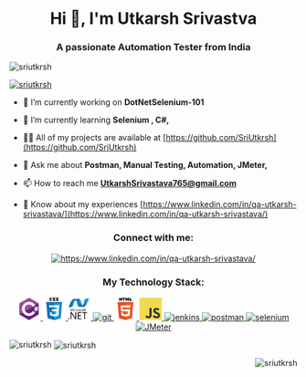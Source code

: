 <h1 align="center">Hi 👋, I'm Utkarsh Srivastva</h1>
<h3 align="center">A passionate Automation Tester from India</h3>

<p align="left"> <img src="https://komarev.com/ghpvc/?username=sriutkrsh&label=Profile%20views&color=0e75b6&style=flat" alt="sriutkrsh" /> </p>

<p align="left"> <a href="https://github.com/ryo-ma/github-profile-trophy"><img src="https://github-profile-trophy.vercel.app/?username=sriutkrsh" alt="sriutkrsh" /></a> </p>

- 🔭 I’m currently working on **DotNetSelenium-101**

- 🌱 I’m currently learning **Selenium , C#,**

- 👨‍💻 All of my projects are available at [https://github.com/SriUtkrsh](https://github.com/SriUtkrsh)

- 💬 Ask me about **Postman, Manual Testing, Automation, JMeter,**

- 📫 How to reach me **UtkarshSrivastava765@gmail.com**

- 📄 Know about my experiences [https://www.linkedin.com/in/qa-utkarsh-srivastava/](https://www.linkedin.com/in/qa-utkarsh-srivastava/)

<h3 align="Center">Connect with me:</h3>
<p align="Center">
<a href="https://linkedin.com/in/https://www.linkedin.com/in/qa-utkarsh-srivastava/" target="blank"><img align="center" src="https://raw.githubusercontent.com/rahuldkjain/github-profile-readme-generator/master/src/images/icons/Social/linked-in-alt.svg" alt="https://www.linkedin.com/in/qa-utkarsh-srivastava/" height="30" width="40" /></a>
</p>

<h3 align="Center">My Technology Stack:</h3>
<p align="Center"> 
<a href="https://www.w3schools.com/cs/" target="_blank" rel="noreferrer"> 
	<img src="https://raw.githubusercontent.com/devicons/devicon/master/icons/csharp/csharp-original.svg" alt="csharp" width="40" height="40"/>
</a> 
<a href="https://www.w3schools.com/css/" target="_blank" rel="noreferrer"> 
	<img src="https://raw.githubusercontent.com/devicons/devicon/master/icons/css3/css3-original-wordmark.svg" alt="css3" width="40" height="40"/>
</a>
<a href="https://dotnet.microsoft.com/" target="_blank" rel="noreferrer"> 
	<img src="https://raw.githubusercontent.com/devicons/devicon/master/icons/dot-net/dot-net-original-wordmark.svg" alt="dotnet" width="40" height="40"/> 
</a> 
<a href="https://git-scm.com/" target="_blank" rel="noreferrer">
	<img src="https://www.vectorlogo.zone/logos/git-scm/git-scm-icon.svg" alt="git" width="40" height="40"/> 
</a> 
<a href="https://www.w3.org/html/" target="_blank" rel="noreferrer"> 
	<img src="https://raw.githubusercontent.com/devicons/devicon/master/icons/html5/html5-original-wordmark.svg" alt="html5" width="40" height="40"/> 
</a> 
<a href="https://developer.mozilla.org/en-US/docs/Web/JavaScript" target="_blank" rel="noreferrer"> 
	<img src="https://raw.githubusercontent.com/devicons/devicon/master/icons/javascript/javascript-original.svg" alt="javascript" width="40" height="40"/> 
</a> 
<a href="https://www.jenkins.io" target="_blank" rel="noreferrer"> 
	<img src="https://www.vectorlogo.zone/logos/jenkins/jenkins-icon.svg" alt="jenkins" width="40" height="40"/> 
</a> 
<a href="https://postman.com" target="_blank" rel="noreferrer"> 
	<img src="https://www.vectorlogo.zone/logos/getpostman/getpostman-icon.svg" alt="postman" width="40" height="40"/>
</a>
<a href="https://www.selenium.dev/" target="_blank" rel="noreferrer">
	<img src="https://raw.githubusercontent.com/detain/svg-logos/780f25886640cef088af994181646db2f6b1a3f8/svg/selenium-logo.svg" alt="selenium" width="40" height="40"/> 
</a>
<a href="https://jmeter.apache.org/" target="_blank" rel="noreferrer">
	<img src="https://vectorified.com/images/jmeter-icon-28.png" alt="JMeter" width="40" height="40"/> 
</a> 
</p>
   



<p align="center"><img align="left" src="https://github-readme-stats.vercel.app/api/top-langs?username=sriutkrsh&show_icons=true&locale=en&layout=compact" alt="sriutkrsh" />

&nbsp;<img align="center" src="https://github-readme-stats.vercel.app/api?username=sriutkrsh&show_icons=true&locale=en" alt="sriutkrsh" />

&nbsp;<img align="Right" src="https://github-readme-streak-stats.herokuapp.com/?user=sriutkrsh&" alt="sriutkrsh" />

</p>

